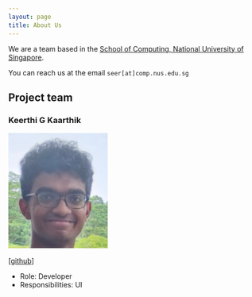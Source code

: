```yaml
---
layout: page
title: About Us
---
```


We are a team based in the [School of Computing, National University of Singapore](https://www.comp.nus.edu.sg).

You can reach us at the email `seer[at]comp.nus.edu.sg`

## Project team

### Keerthi G Kaarthik

<img src="images/keerthigkaarthik.png" width="200px">

[[github](http://github.com/keerthigkaartik)]

* Role: Developer
* Responsibilities: UI
